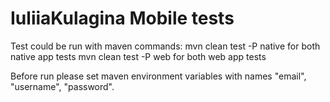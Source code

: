 # IuliiaKulagina Mobile tests

Test could be run with maven commands:
mvn clean test -P native  for both native app tests
mvn clean test -P web  for both web app tests

Before run please set maven environment variables with names
"email",
"username",
"password".
